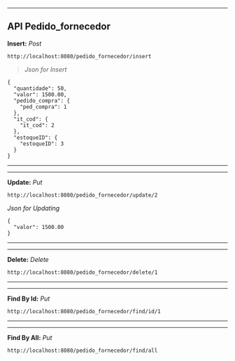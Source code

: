 ***
## API Pedido_fornecedor

**Insert:** *Post*

``http://localhost:8080/pedido_fornecedor/insert``

>*Json for Insert*

```
{
  "quantidade": 50,
  "valor": 1500.00,
  "pedido_compra": {
    "ped_compra": 1
  },
  "it_cod": {
    "it_cod": 2
  },
  "estoqueID": {
    "estoqueID": 3
  }
}
```
****** 
****** 

**Update:** *Put*

``http://localhost:8080/pedido_fornecedor/update/2``

  *Json for Updating*

```
{
  "valor": 1500.00
}
```
****** 
****** 

**Delete:** *Delete*

``http://localhost:8080/pedido_fornecedor/delete/1``


****** 
******  

**Find By Id:** *Put*

``http://localhost:8080/pedido_fornecedor/find/id/1``

 
****** 
****** 

**Find By All:** *Put*

``http://localhost:8080/pedido_fornecedor/find/all``

 

